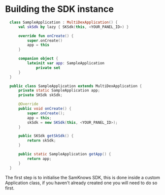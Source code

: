 # Building the SDK instance
```kotlin
  class SampleApplication : MultiDexApplication() {
      val skSdk by lazy { SKSdk(this, <YOUR_PANEL_ID>) }

      override fun onCreate() {
          super.onCreate()
          app = this
      }

      companion object {
          lateinit var app: SampleApplication
              private set
      }
  }
```
```java
  public class SampleApplication extends MultiDexApplication {
      private static SampleApplication app;
      private SKSdk skSdk;

      @Override 
      public void onCreate() {
          super.onCreate();
          app = this;
          skSdk = new SKSdk(this, <YOUR_PANEL_ID>);
      }

      public SKSdk getSkSdk() {
          return skSdk;
      }

      public static SampleApplication getApp() {
          return app;
      }
  }
```

The first step is to initialise the SamKnows SDK, this is done inside a custom Application class, if you haven't already created one you will need to do so first.
